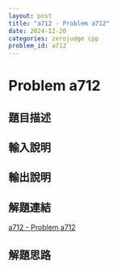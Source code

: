 ```yaml
---
layout: post
title: "a712 - Problem a712"
date: 2024-12-20
categories: zerojudge cpp
problem_id: a712
---
```


# Problem a712

## 題目描述



## 輸入說明



## 輸出說明



## 解題連結

[a712 - Problem a712](https://zerojudge.tw/ShowProblem?problemid=a712)

## 解題思路

